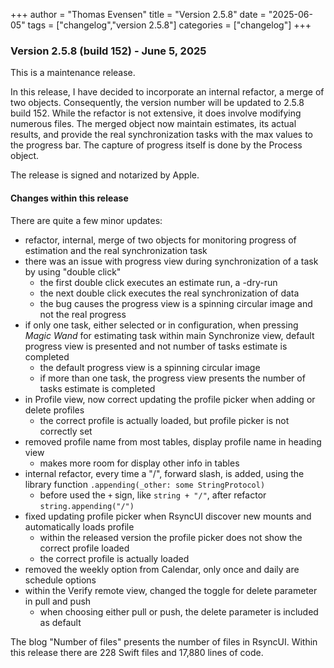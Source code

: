 +++
author = "Thomas Evensen"
title = "Version 2.5.8"
date = "2025-06-05"
tags = ["changelog","version 2.5.8"]
categories = ["changelog"]
+++

### Version 2.5.8 (build 152) - June 5, 2025 

This is a maintenance release.

In this release, I have decided to incorporate an internal refactor, a merge of two objects. Consequently, the version number will be updated to 2.5.8 build 152. While the refactor is not extensive, it does involve modifying numerous files. The merged object now maintain estimates, its actual results, and provide the real synchronization tasks with the max values to the progress bar. The capture of progress itself is done by the Process object.

The release is signed and notarized by Apple.

#### Changes within this release

There are quite a few minor updates:

- refactor, internal, merge of two objects for monitoring progress of estimation and the real synchronization task
- there was an issue with progress view during synchronization of a task by using "double click"
    - the first double click executes an estimate run, a -dry-run
    - the next double click executes the real synchronization of data
    - the bug causes the progress view is a spinning circular image and not the real progress
- if only one task, either selected or in configuration, when pressing *Magic Wand* for estimating task  within main Synchronize view, default progress view is presented and not number of tasks estimate is completed
    - the default progress view is a spinning circular image
    - if more than one task, the progress view presents the number of tasks estimate is completed
- in Profile view, now correct updating the profile picker when adding or delete profiles
    - the correct profile is actually loaded, but profile picker is not correctly set
- removed profile name from most tables, display profile name in heading view
    - makes more room for display other info in tables
- internal refactor, every time a "/", forward slash, is added, using the library function `.appending(_other: some StringProtocol)`
    - before used the `+` sign, like `string + "/"`, after refactor  `string.appending("/")`
- fixed updating profile picker when RsyncUI discover new mounts and automatically loads profile
    - within the released version the profile picker does not show the correct profile loaded
    - the correct profile is actually loaded
- removed the weekly option from Calendar, only once and daily are schedule options
- within the Verify remote view, changed the toggle for delete parameter in pull and push
    - when choosing either pull or push, the delete parameter is included as default
 
The blog "Number of files" presents the number of files in RsyncUI. Within this release there are 228 Swift files and 17,880 lines of code.
